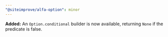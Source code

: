```yaml
---
"@siteimprove/alfa-option": minor
---
```


**Added:** An `Option.conditional` builder is now available, returning `None` if the predicate is false.
